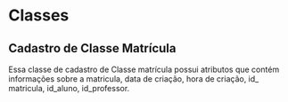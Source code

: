 # Classes
## Cadastro de Classe Matrícula
Essa classe de cadastro de Classe matrícula possui atributos que contém informações sobre a matricula, data de criação, hora de criação, id_ matricula, id_aluno, id_professor.